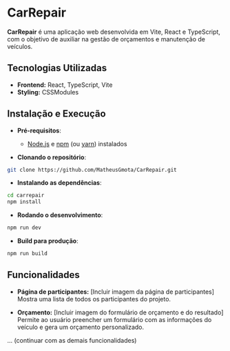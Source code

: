 # CarRepair

**CarRepair** é uma aplicação web desenvolvida em Vite, React e TypeScript, com o objetivo de auxiliar na gestão de orçamentos e manutenção de veículos.

## Tecnologias Utilizadas
* **Frontend:** React, TypeScript, Vite
* **Styling:** CSSModules

## Instalação e Execução
* **Pré-requisitos**:
  * [Node.js](https://nodejs.org/pt) e [npm]() (ou [yarn](https://classic.yarnpkg.com/lang/en/docs/install/#windows-stable)) instalados  

* **Clonando o repositório**:
```Bash
git clone https://github.com/MatheusGmota/CarRepair.git
```

* **Instalando as dependências**:
```Bash
cd carrepair
npm install
```

* **Rodando o desenvolvimento**:
```Bash
npm run dev
```

* **Build para produção**:
```Bash
npm run build
```

## Funcionalidades

* **Página de participantes:**
    [Incluir imagem da página de participantes]
    Mostra uma lista de todos os participantes do projeto.

* **Orçamento:**
    [Incluir imagem do formulário de orçamento e do resultado]
    Permite ao usuário preencher um formulário com as informações do veículo e gera um orçamento personalizado.

... (continuar com as demais funcionalidades)

